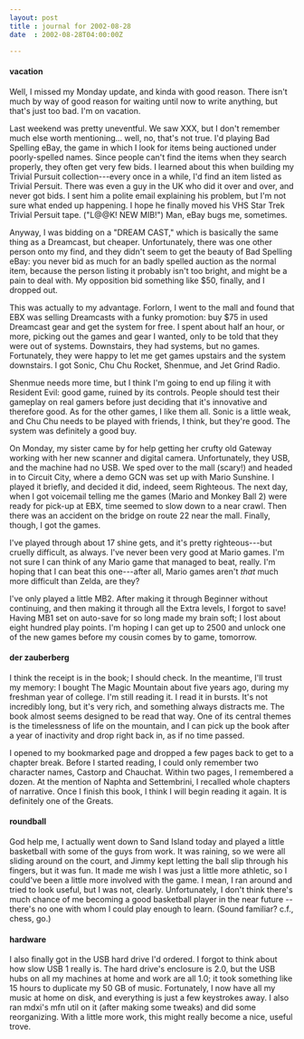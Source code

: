 ```yaml
---
layout: post
title : journal for 2002-08-28
date  : 2002-08-28T04:00:00Z

---
```

<h4>vacation</h4>Well, I missed my Monday update, and kinda with good reason.  There isn't much by way of good reason for waiting until now to write anything, but that's just too bad.  I'm on vacation.

Last weekend was pretty uneventful.  We saw XXX, but I don't remember much else worth mentioning... well, no, that's not true.  I'd playing Bad Spelling eBay, the game in which I look for items being auctioned under poorly-spelled names. Since people can't find the items when they search properly, they often get very few bids.  I learned about this when building my Trivial Pursuit collection---every once in a while, I'd find an item listed as Trivial Persuit.  There was even a guy in the UK who did it over and over, and never got bids.  I sent him a polite email explaining his problem, but I'm not sure what ended up happening.  I hope he finally moved his VHS Star Trek Trivial Persuit tape.  ("L@@K!  NEW MIB!")  Man, eBay bugs me, sometimes.

Anyway, I was bidding on a "DREAM CAST," which is basically the same thing as a Dreamcast, but cheaper.  Unfortunately, there was one other person onto my find, and they didn't seem to get the beauty of Bad Spelling eBay:  you never bid as much for an badly spelled auction as the normal item, because the person listing it probably isn't too bright, and might be a pain to deal with.  My opposition bid something like $50, finally, and I dropped out.

This was actually to my advantage.  Forlorn, I went to the mall and found that EBX was selling Dreamcasts with a funky promotion:  buy $75 in used Dreamcast gear and get the system for free.  I spent about half an hour, or more, picking out the games and gear I wanted, only to be told that they were out of systems. Downstairs, they had systems, but no games.  Fortunately, they were happy to let me get games upstairs and the system downstairs.  I got Sonic, Chu Chu Rocket, Shenmue, and Jet Grind Radio.

Shenmue needs more time, but I think I'm going to end up filing it with Resident Evil:  good game, ruined by its controls.  People should test their gameplay on real gamers before just deciding that it's innovative and therefore good.  As for the other games, I like them all.  Sonic is a little weak, and Chu Chu needs to be played with friends, I think, but they're good.  The system was definitely a good buy.

On Monday, my sister came by for help getting her crufty old Gateway working with her new scanner and digital camera.  Unfortunately, they USB, and the machine had no USB.  We sped over to the mall (scary!) and headed in to Circuit City, where a demo GCN was set up with Mario Sunshine.  I played it briefly, and decided it did, indeed, seem Righteous.  The next day, when I got voicemail telling me the games (Mario and Monkey Ball 2) were ready for pick-up at EBX, time seemed to slow down to a near crawl.  Then there was an accident on the bridge on route 22 near the mall.  Finally, though, I got the games.

I've played through about 17 shine gets, and it's pretty righteous---but cruelly difficult, as always.  I've never been very good at Mario games.  I'm not sure I can think of any Mario game that managed to beat, really.  I'm hoping that I can beat this one---after all, Mario games aren't <em>that</em> much more difficult than Zelda, are they?

I've only played a little MB2.  After making it through Beginner without continuing, and then making it through all the Extra levels, I forgot to save! Having MB1 set on auto-save for so long made my brain soft;  I lost about eight hundred play points.  I'm hoping I can get up to 2500 and unlock one of the new games before my cousin comes by to game, tomorrow.<h4>der zauberberg</h4>I think the receipt is in the book; I should check.  In the meantime, I'll trust my memory:  I bought The Magic Mountain about five years ago, during my freshman year of college.  I'm still reading it.  I read it in bursts.  It's not incredibly long, but it's very rich, and something always distracts me. The book almost seems designed to be read that way.  One of its central themes is the timelessness of life on the mountain, and I can pick up the book after a year of inactivity and drop right back in, as if no time passed.

I opened to my bookmarked page and dropped a few pages back to get to a chapter break.  Before I started reading, I could only remember two character names, Castorp and Chauchat.  Within two pages, I remembered a dozen.  At the mention of Naphta and Settembrini, I recalled whole chapters of narrative.  Once I finish this book, I think I will begin reading it again.  It is definitely one of the Greats.<h4>roundball</h4>God help me, I actually went down to Sand Island today and played a little basketball with some of the guys from work.  It was raining, so we were all sliding around on the court, and Jimmy kept letting the ball slip through his fingers, but it was fun.  It made me wish I was just a little more athletic, so I could've been a little more involved with the game.  I mean, I ran around and tried to look useful, but I was not, clearly.  Unfortunately, I don't think there's much chance of me becoming a good basketball player in the near future -- there's no one with whom I could play enough to learn.  (Sound familiar? c.f., chess, go.)<h4>hardware</h4>I also finally got in the USB hard drive I'd ordered.  I forgot to think about how slow USB 1 really is.  The hard drive's enclosure is 2.0, but the USB hubs on all my machines at home and work are all 1.0;  it took something like 15 hours to duplicate my 50 GB of music.  Fortunately, I now have all my music at home on disk, and everything is just a few keystrokes away.  I also ran mdxi's <span class='prog'>mfn</span> util on it (after making some tweaks) and did some reorganizing.  With a little more work, this might really become a nice, useful trove.

